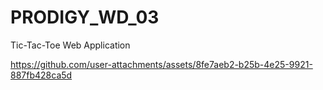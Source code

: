 # PRODIGY_WD_03
Tic-Tac-Toe Web Application




https://github.com/user-attachments/assets/8fe7aeb2-b25b-4e25-9921-887fb428ca5d

